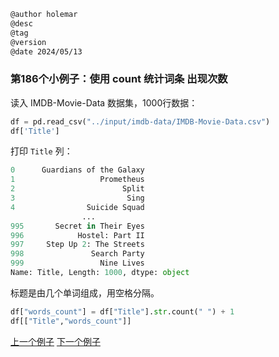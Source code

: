 
```markdown
@author holemar
@desc
@tag
@version 
@date 2024/05/13
```

### 第186个小例子：使用 count 统计词条 出现次数

读入 IMDB-Movie-Data 数据集，1000行数据：

```python
df = pd.read_csv("../input/imdb-data/IMDB-Movie-Data.csv")
df['Title']
```

打印 `Title` 列：

```python
0      Guardians of the Galaxy
1                   Prometheus
2                        Split
3                         Sing
4                Suicide Squad
                ...
995       Secret in Their Eyes
996            Hostel: Part II
997     Step Up 2: The Streets
998               Search Party
999                 Nine Lives
Name: Title, Length: 1000, dtype: object
```

标题是由几个单词组成，用空格分隔。

```python
df["words_count"] = df["Title"].str.count(" ") + 1
df[["Title","words_count"]]
```



[上一个例子](185.md)    [下一个例子](187.md)
